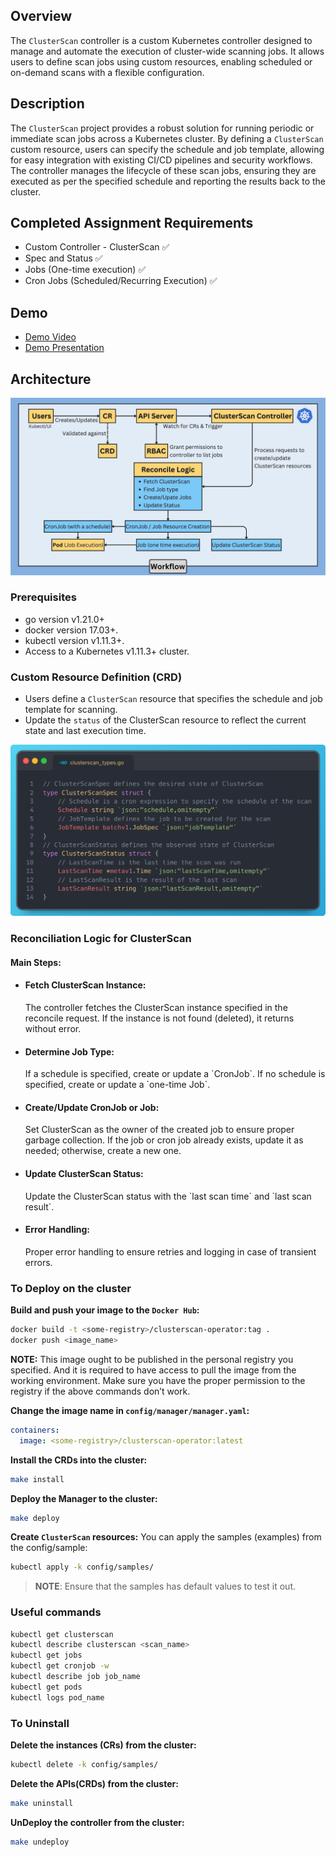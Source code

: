 ## Overview
The `ClusterScan` controller is a custom Kubernetes controller designed to manage and automate the execution of cluster-wide scanning jobs. It allows users to define scan jobs using custom resources, enabling scheduled or on-demand scans with a flexible configuration.

## Description
The `ClusterScan` project provides a robust solution for running periodic or immediate scan jobs across a Kubernetes cluster. By defining a `ClusterScan` custom resource, users can specify the schedule and job template, allowing for easy integration with existing CI/CD pipelines and security workflows. The controller manages the lifecycle of these scan jobs, ensuring they are executed as per the specified schedule and reporting the results back to the cluster.

## Completed Assignment Requirements

- Custom Controller - ClusterScan ✅
- Spec and Status ✅
- Jobs (One-time execution) ✅
- Cron Jobs (Scheduled/Recurring Execution) ✅

## Demo

- [Demo Video](./Documentation/DemoVideo.mp4)
- [Demo Presentation](./Documentation/Presentation.pdf)
## Architecture

![Workflow Diagram](./Documentation/NewArchitectutre.jpg)
### Prerequisites
- go version v1.21.0+
- docker version 17.03+.
- kubectl version v1.11.3+.
- Access to a Kubernetes v1.11.3+ cluster.

### Custom Resource Definition (CRD)
- Users define a `ClusterScan` resource that specifies the schedule and job template for scanning.
- Update the `status` of the ClusterScan resource to reflect the current state and last execution time.

![Workflow Diagram](./Documentation/CRD.png)

### Reconciliation Logic for ClusterScan

#### Main Steps:

- <h4>Fetch ClusterScan Instance:</h4>The controller fetches the ClusterScan instance specified in the reconcile request. If the instance is not found (deleted), it returns without error.

- <h4>Determine Job Type:</h4>If a schedule is specified, create or update a `CronJob`. If no schedule is specified, create or update a `one-time Job`.


- <h4>Create/Update CronJob or Job:</h4>Set ClusterScan as the owner of the created job to ensure proper garbage collection. If the job or cron job already exists, update it as needed; otherwise, create a new one.
- <h4>Update ClusterScan Status:</h4> Update the ClusterScan status with the `last scan time` and `last scan result`.
- <h4>Error Handling:</h4>Proper error handling to ensure retries and logging in case of transient errors.

### To Deploy on the cluster
**Build and push your image to the `Docker Hub`:**

```sh
docker build -t <some-registry>/clusterscan-operator:tag .
docker push <image_name>
```

**NOTE:** This image ought to be published in the personal registry you specified.
And it is required to have access to pull the image from the working environment.
Make sure you have the proper permission to the registry if the above commands don’t work.

**Change the image name in `config/manager/manager.yaml`:**

```yaml
containers:
  image: <some-registry>/clusterscan-operator:latest
```


**Install the CRDs into the cluster:**

```sh
make install
```

**Deploy the Manager to the cluster:**

```sh
make deploy
```

**Create `ClusterScan` resources:**
You can apply the samples (examples) from the config/sample:

```sh
kubectl apply -k config/samples/
```

>**NOTE**: Ensure that the samples has default values to test it out.

### Useful commands
```sh
kubectl get clusterscan
kubectl describe clusterscan <scan_name>
kubectl get jobs
kubectl get cronjob -w
kubectl describe job job_name
kubectl get pods
kubectl logs pod_name
```
### To Uninstall
**Delete the instances (CRs) from the cluster:**

```sh
kubectl delete -k config/samples/
```

**Delete the APIs(CRDs) from the cluster:**

```sh
make uninstall
```

**UnDeploy the controller from the cluster:**

```sh
make undeploy
```
